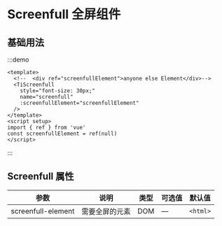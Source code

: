 # Screenfull 全屏组件

## 基础用法

:::demo 
```vue
<template>
  <!--  <div ref="screenfullElement">anyone else Element</div>-->
  <TiScreenfull
    style="font-size: 30px;"
    name="screenfull"
    :screenfullElement="screenfullElement"
  />
</template>
<script setup>
import { ref } from 'vue'
const screenfullElement = ref(null)
</script>
```
:::

## Screenfull 属性
| 参数      | 说明    | 类型    | 可选值                                              | 默认值  |
| -------- | ------ | ------- | -------------------------------------------------- | ------- |
| screenfull-element | 需要全屏的元素 | DOM | —                                       | `<html>`  |
